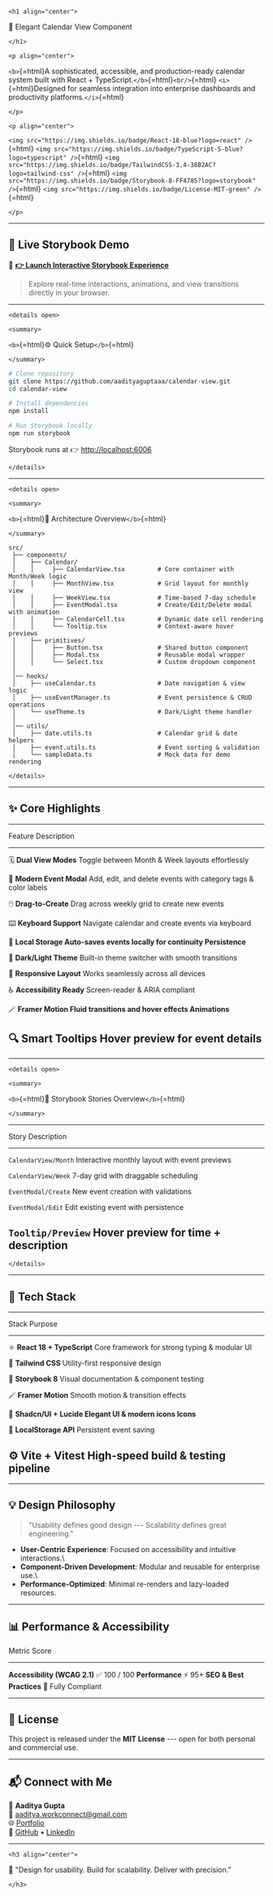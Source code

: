 ```{=html}
<h1 align="center">
```
📅 Elegant Calendar View Component
```{=html}
</h1>
```
```{=html}
<p align="center">
```
`<b>`{=html}A sophisticated, accessible, and production-ready calendar
system built with React + TypeScript.`</b>`{=html}`<br/>`{=html}
`<i>`{=html}Designed for seamless integration into enterprise dashboards
and productivity platforms.`</i>`{=html}
```{=html}
</p>
```
```{=html}
<p align="center">
```
`<img src="https://img.shields.io/badge/React-18-blue?logo=react" />`{=html}
`<img src="https://img.shields.io/badge/TypeScript-5-blue?logo=typescript" />`{=html}
`<img src="https://img.shields.io/badge/TailwindCSS-3.4-38B2AC?logo=tailwind-css" />`{=html}
`<img src="https://img.shields.io/badge/Storybook-8-FF4785?logo=storybook" />`{=html}
`<img src="https://img.shields.io/badge/License-MIT-green" />`{=html}
```{=html}
</p>
```

------------------------------------------------------------------------

## 🚀 Live Storybook Demo

🎯 **[👉 Launch Interactive Storybook
Experience](https://calendar-viewx.netlify.app/)**

> Explore real-time interactions, animations, and view transitions
> directly in your browser.

------------------------------------------------------------------------

```{=html}
<details open>
```
```{=html}
<summary>
```
`<b>`{=html}⚙️ Quick Setup`</b>`{=html}
```{=html}
</summary>
```
``` bash
# Clone repository
git clone https://github.com/aadityaguptaaa/calendar-view.git
cd calendar-view

# Install dependencies
npm install

# Run Storybook locally
npm run storybook
```

Storybook runs at 👉 <http://localhost:6006>
```{=html}
</details>
```

------------------------------------------------------------------------

```{=html}
<details open>
```
```{=html}
<summary>
```
`<b>`{=html}🧠 Architecture Overview`</b>`{=html}
```{=html}
</summary>
```
    src/
     ├── components/
     │    ├── Calendar/
     │    │     ├── CalendarView.tsx         # Core container with Month/Week logic
     │    │     ├── MonthView.tsx            # Grid layout for monthly view
     │    │     ├── WeekView.tsx             # Time-based 7-day schedule
     │    │     ├── EventModal.tsx           # Create/Edit/Delete modal with animation
     │    │     ├── CalendarCell.tsx         # Dynamic date cell rendering
     │    │     └── Tooltip.tsx              # Context-aware hover previews
     │    ├── primitives/
     │    │     ├── Button.tsx               # Shared button component
     │    │     ├── Modal.tsx                # Reusable modal wrapper
     │    │     └── Select.tsx               # Custom dropdown component
     │
     │── hooks/
     │    ├── useCalendar.ts                 # Date navigation & view logic
     │    ├── useEventManager.ts             # Event persistence & CRUD operations
     │    └── useTheme.ts                    # Dark/Light theme handler
     │
     │── utils/
     │    ├── date.utils.ts                  # Calendar grid & date helpers
     │    ├── event.utils.ts                 # Event sorting & validation
     │    └── sampleData.ts                  # Mock data for demo rendering

```{=html}
</details>
```

------------------------------------------------------------------------

## ✨ Core Highlights

  -----------------------------------------------------------------------
  Feature                       Description
  ----------------------------- -----------------------------------------
  🗓️ **Dual View Modes**        Toggle between Month & Week layouts
                                effortlessly

  🎨 **Modern Event Modal**     Add, edit, and delete events with
                                category tags & color labels

  🖱️ **Drag-to-Create**         Drag across weekly grid to create new
                                events

  ⌨️ **Keyboard Support**       Navigate calendar and create events via
                                keyboard

  💾 **Local Storage            Auto-saves events locally for continuity
  Persistence**                 

  🌙 **Dark/Light Theme**       Built-in theme switcher with smooth
                                transitions

  📱 **Responsive Layout**      Works seamlessly across all devices

  ♿ **Accessibility Ready**    Screen-reader & ARIA compliant

  🪄 **Framer Motion            Fluid transitions and hover effects
  Animations**                  

  🔍 **Smart Tooltips**         Hover preview for event details
  -----------------------------------------------------------------------

------------------------------------------------------------------------

```{=html}
<details open>
```
```{=html}
<summary>
```
`<b>`{=html}🧪 Storybook Stories Overview`</b>`{=html}
```{=html}
</summary>
```
  -----------------------------------------------------------------------
  Story                     Description
  ------------------------- ---------------------------------------------
  `CalendarView/Month`      Interactive monthly layout with event
                            previews

  `CalendarView/Week`       7-day grid with draggable scheduling

  `EventModal/Create`       New event creation with validations

  `EventModal/Edit`         Edit existing event with persistence

  `Tooltip/Preview`         Hover preview for time + description
  -----------------------------------------------------------------------

```{=html}
</details>
```

------------------------------------------------------------------------

## 🧰 Tech Stack

  -----------------------------------------------------------------------
  Stack                         Purpose
  ----------------------------- -----------------------------------------
  ⚛️ **React 18 + TypeScript**  Core framework for strong typing &
                                modular UI

  💨 **Tailwind CSS**           Utility-first responsive design

  🧱 **Storybook 8**            Visual documentation & component testing

  🪄 **Framer Motion**          Smooth motion & transition effects

  🎨 **Shadcn/UI + Lucide       Elegant UI & modern icons
  Icons**                       

  💾 **LocalStorage API**       Persistent event saving

  ⚙️ **Vite + Vitest**          High-speed build & testing pipeline
  -----------------------------------------------------------------------

------------------------------------------------------------------------

## 💡 Design Philosophy

> "Usability defines good design --- Scalability defines great
> engineering."

-   **User-Centric Experience**: Focused on accessibility and intuitive
    interactions.\
-   **Component-Driven Development**: Modular and reusable for
    enterprise use.\
-   **Performance-Optimized**: Minimal re-renders and lazy-loaded
    resources.

------------------------------------------------------------------------

## 📊 Performance & Accessibility

  Metric                         Score
  ------------------------------ --------------------
  **Accessibility (WCAG 2.1)**   ✅ 100 / 100
  **Performance**                ⚡ 95+
  **SEO & Best Practices**       💯 Fully Compliant

------------------------------------------------------------------------

## 📜 License

This project is released under the **MIT License** --- open for both
personal and commercial use.

------------------------------------------------------------------------

## 📬 Connect with Me

👤 **Aaditya Gupta**\
📧 <aaditya.workconnect@gmail.com>\
🌐 [Portfolio](https://aadityaguptaaa.github.io/My-Portfolio/)\
💼 [GitHub](https://github.com/aadityaguptaaa) •
[LinkedIn](https://www.linkedin.com/in/aadityaguptaaa/)

------------------------------------------------------------------------

```{=html}
<h3 align="center">
```
💫 "Design for usability. Build for scalability. Deliver with
precision."
```{=html}
</h3>
```
